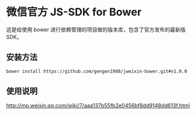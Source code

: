 # 微信官方 JS-SDK for Bower

这是给使用 bower 进行依赖管理的项目做的版本库，包含了官方发布的最新版 SDK。

## 安装方法

```bash
bower install https://github.com/gengen1988/jweixin-bower.git#v1.0.0
```

## 使用说明

http://mp.weixin.qq.com/wiki/7/aaa137b55fb2e0456bf8dd9148dd613f.html

